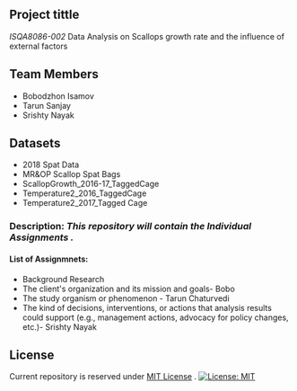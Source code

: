 ## Project tittle
*ISQA8086-002* Data Analysis on Scallops growth rate and the influence of external factors

## Team Members
* Bobodzhon Isamov
* Tarun Sanjay
* Srishty Nayak

## Datasets
* 2018 Spat Data
* MR&OP Scallop Spat Bags
* ScallopGrowth_2016-17_TaggedCage
* Temperature2_2016_TaggedCage
* Temperature2_2017_Tagged Cage

### Description: _This repository will contain the  Individual Assignments ._
#### List of Assignmnets:

* Background Research
 * The client's organization and its mission and goals-  Bobo
 * The study organism or phenomenon - Tarun Chaturvedi
 * The kind of decisions, interventions, or actions that analysis results could support (e.g., management actions, advocacy for policy changes, etc.)- Srishty Nayak

## License
Current repository is reserved under
[MIT License](https://github.com/angular/angular.js/blob/master/LICENSE) .
[![License: MIT](https://img.shields.io/badge/License-MIT-yellow.svg)](https://opensource.org/licenses/MIT)
